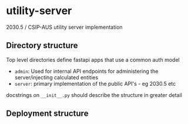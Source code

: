 # utility-server
2030.5 / CSIP-AUS utility server implementation

## Directory structure

Top level directories define fastapi apps that use a common auth model

* `admin`: Used for internal API endpoints for administering the server/injecting calculated entities
* `server`: primary implementation of the public API's - eg 2030.5 etc 

docstrings on `__init__.py` should describe the structure in greater detail


## Deployment structure


